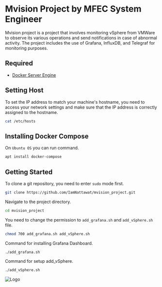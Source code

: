 # Mvision Project by MFEC System Engineer
  Mvision project is a project that involves monitoring vSphere from VMWare to observe its various operations and send notifications in case of abnormal activity. The project includes the use of Grafana, InfluxDB, and Telegraf for monitoring purposes.
## Required
- [Docker Server Engine](https://docs.docker.com/engine/install/)
## Setting Host
To set the IP address to match your machine's hostname, you need to access your network settings and make sure that the IP address is correctly assigned to the hostname.
```bash
cat /etc/hosts
```
## Installing Docker Compose
On `Ubuntu OS` you can run command.
```bash
apt install docker-compose
```
## Getting Started
To clone a git repository, you need to enter `sudo` mode first.
```bash
git clone https://github.com/IamNattawat/mvision_project.git
```
Navigate to the project directory.
```bash
cd mvision_project
```
You need to change the permission to `add_grafana.sh` and `add_vSphere.sh` file.
```bash
chmod 700 add_grafana.sh add_vSphere.sh
```
Command for installing Grafana Dashboard.
```bash
./add_grafana.sh
```
Command for setup add_vSphere.
```bash
./add_vSphere.sh
```
![Logo](https://user-images.githubusercontent.com/64506580/159311466-f720a877-6c76-403a-904d-134addbd6a86.png)
